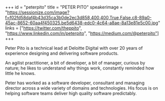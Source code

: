 +++
id = "peterpito"
title = "PETER PITO"
speakerimage = "https://sessionize.com/image?f=f02fd58daf4b43d35ca3b0de2ec3d858,400,400,True,False,c8-89a0-45ac-8652-60aa4f450325.be5d6438-edc0-4c64-a8ae-8a13e81e5c00.jpg"
links = ["https://twitter.com/theppito", "https://www.linkedin.com/in/peterpito", "https://medium.com/@peterpito"]
+++

Peter Pito is a technical lead at Deloitte Digital with over 20 years of experience designing and delivering software products. 

An agilist practitioner, a bit of developer, a bit of manager, curious by nature; he likes to understand why things work, constantly reminded how little he knows. 

Peter has worked as a software developer, consultant and managing director across a wide variety of domains and technologies. His focus is on helping software teams deliver high quality software predictably.